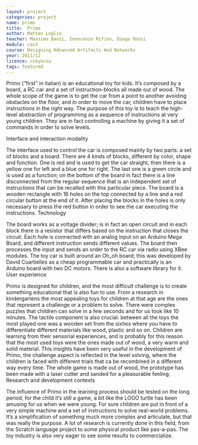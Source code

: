 ```yaml
---
layout: project
categories: project
name: primo
title:  Primo
author: Matteo Loglio
teacher: Massimo Banzi, Innocenzo Rifino, Diego Rossi
module: cas3
course: Designing Advanced Artifacts And Networks
year: 2011/12
licence: ccbyncsa
tags: featured
---
```

Primo (“first” in italian) is an educational toy for kids. It’s composed by a board, a RC car and a set of instruction-blocks all made out of wood. The whole scope of the game is to get the car from a point to another avoiding obstacles on the floor, and in order to move the car, children have to place instructions in the right way. The purpose of this toy is to teach the high-level abstraction of programming as a sequence of instructions at very young children. They are in fact controlling a machine by giving it a set of commands in order to solve levels.

Interface and interaction modality

The interface used to control the car is composed mainly by two parts: a set of blocks and a board. There are 4 kinds of blocks, different by color, shape and function. One is red and is used to get the car straight, then there is a yellow one for left and a blue one for right. The last one is a green circle and is used as a function; on the bottom of the board in fact there is a line disconnected from the regular sequence that is an independent set of instructions that can be recalled with this particular piece.
The board is a wooden rectangle with 16 holes on the top connected by a line and a red circular button at the end of it. After placing the blocks in the holes is only necessary to press the red button in order to see the car executing the instructions.
Technology

The board works as a voltage divider; is in fact an open circuit and in each block there is a resistor that differs based on the instruction that closes the circuit. Each hole is connected with an analog input on an Arduino Mega Board, and different instruction sends different values. The board then processes the input and sends an order to the RC car via radio using XBee modules. The toy car is built around an Oh_oh board; this was developed by David Cuartielles as a cheap programmable car and practically is an Arduino board with two DC motors. There is also a software library for it.
User experience

Primo is designed for children, and the most difficult challenge is to create something educational that is also fun to use. From a research in kindergartens the most appealing toys for children at that age are the ones that represent a challenge or a problem to solve. There were complex puzzles that children can solve in a few seconds and for us took like 10 minutes. The tactile component is also crucial: between all the toys the most played one was a wooden set from the sixties where you have to differentiate different materials like wood, plastic and so on. Children are learning from their sensorial experiences, and is probably for this reason that the most used toys were the ones made out of wood, a very warm and solid material.
This insights have been very useful in the development of Primo, the challenge aspect is reflected in the level solving, where the children is faced with different trials that ca be recombined in a different way every time. The whole game is made out of wood, the prototype has been made with a laser cutter and sanded for a pleasurable feeling.
Research and development contexts

The influence of Primo in the learning process should be tested on the long period, for the child it’s still a game, a bit like the LOGO turtle has been amusing for us when we were young. For sure children are put in front of a very simple machine and a set of instructions to solve real-world problems. It’s a simplification of something much more complex and articulate, but that was really the purpose. A lot of research is currently done in this field, from the Scratch language project to some physical product like pas-a-pas. The toy industry is also very eager to see some results to commercialize. 